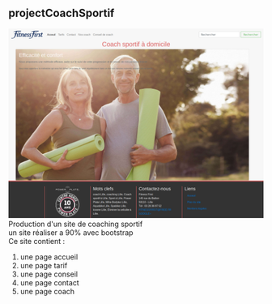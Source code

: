 ## projectCoachSportif  
![](fitnessFirst.png)  
Production d'un site de coaching sportif  
un site réaliser a 90% avec bootstrap  
 Ce site contient :  
 1. une page accueil  
 2. une page tarif  
 3. une page conseil  
 4. une page contact  
 5. une page coach
 